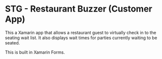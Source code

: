# STG - Restaurant Buzzer (Customer App)

This a Xamarin app that allows a restaurant guest to virtually check in to the seating wait
list.  It also displays wait times for parties currently waiting to be seated.

This is built in Xamarin Forms.